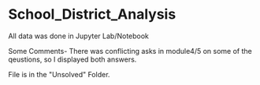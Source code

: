 # School_District_Analysis

All data was done in Jupyter Lab/Notebook 

Some Comments- There was conflicting asks in module4/5 on some of the qeustions, so I displayed both answers. 

File is in the "Unsolved" Folder.
